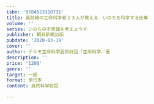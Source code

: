 ```yaml
---
isbn: '9784023318731'
title: 最前線の生命科学者２３人が教える　いのちを科学する仕事
volume: ''
series: いのちの不思議を考えよう④
publisher: 朝日新聞出版
pubdate: '2020-03-19'
cover: ''
author: テルモ生命科学芸術財団「生命科学／著
description: ''
price: '1200'
genre: ''
target: 一般
format: 単行本
content: 自然科学総記

---
```

